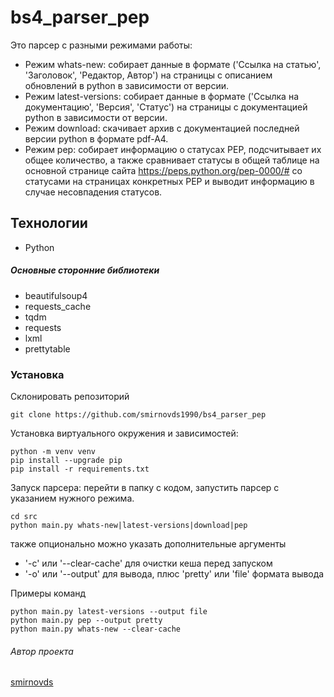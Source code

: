 # bs4_parser_pep

Это парсер с разными режимами работы:
- Режим whats-new:
собирает данные в формате ('Ссылка на статью', 'Заголовок', 'Редактор, Автор') на страницы с описанием обновлений в python в зависимости от версии.
- Режим latest-versions:
собирает данные в формате ('Ссылка на документацию', 'Версия', 'Статус') на страницы с документацией python в зависимости от версии.
- Режим download:
скачивает архив с документацией последней версии python  в формате pdf-A4.
- Режим pep: 
собирает информацию о статусах PEP, подсчитывает их общее количество, а также сравнивает статусы в общей таблице на основной странице сайта https://peps.python.org/pep-0000/# со статусами на страницах конкретных PEP и выводит информацию в случае несовпадения статусов.

## Технологии
- Python
##### Основные сторонние библиотеки
- beautifulsoup4
- requests_cache
- tqdm
- requests
- lxml
- prettytable

### Установка
Склонировать репозиторий
```
git clone https://github.com/smirnovds1990/bs4_parser_pep
```

Установка виртуального окружения и зависимостей:
```
python -m venv venv
pip install --upgrade pip
pip install -r requirements.txt
```

Запуск парсера:
перейти в папку с кодом, запустить парсер с указанием нужного режима.
```
cd src
python main.py whats-new|latest-versions|download|pep
```
также опционально можно указать дополнительные аргументы
- '-c' или '--clear-cache' для очистки кеша перед запуском
- '-o' или '--output' для вывода, плюс 'pretty' или 'file' формата вывода

Примеры команд
```
python main.py latest-versions --output file
python main.py pep --output pretty
python main.py whats-new --clear-cache
```

###### Автор проекта
[smirnovds](https://github.com/smirnovds1990)